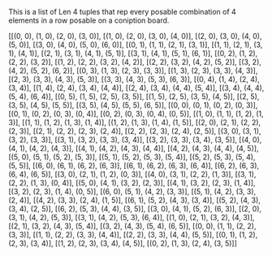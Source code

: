
This is a list of Len 4 tuples that rep every posable combination of 4 elements in a row posable on a coniption board.

[[(0, 0), (1, 0), (2, 0), (3, 0)], [(1, 0), (2, 0), (3, 0), (4, 0)], [(2, 0), (3, 0), (4, 0), (5, 0)], 
			 [(3, 0), (4, 0), (5, 0), (6, 0)], [(0, 1), (1, 1), (2, 1), (3, 1)], [(1, 1), (2, 1), (3, 1), (4, 1)], 
			 [(2, 1), (3, 1), (4, 1), (5, 1)], [(3, 1), (4, 1), (5, 1), (6, 1)], [(0, 2), (1, 2), (2, 2), (3, 2)], 
			 [(1, 2), (2, 2), (3, 2), (4, 2)], [(2, 2), (3, 2), (4, 2), (5, 2)], [(3, 2), (4, 2), (5, 2), (6, 2)], 
			 [(0, 3), (1, 3), (2, 3), (3, 3)], [(1, 3), (2, 3), (3, 3), (4, 3)], [(2, 3), (3, 3), (4, 3), (5, 3)], 
			 [(3, 3), (4, 3), (5, 3), (6, 3)], [(0, 4), (1, 4), (2, 4), (3, 4)], [(1, 4), (2, 4), (3, 4), (4, 4)], 
			 [(2, 4), (3, 4), (4, 4), (5, 4)], [(3, 4), (4, 4), (5, 4), (6, 4)], [(0, 5), (1, 5), (2, 5), (3, 5)], 
			 [(1, 5), (2, 5), (3, 5), (4, 5)], [(2, 5), (3, 5), (4, 5), (5, 5)], [(3, 5), (4, 5), (5, 5), (6, 5)], 
			 [(0, 0), (0, 1), (0, 2), (0, 3)], [(0, 1), (0, 2), (0, 3), (0, 4)], [(0, 2), (0, 3), (0, 4), (0, 5)], 
			 [(1, 0), (1, 1), (1, 2), (1, 3)], [(1, 1), (1, 2), (1, 3), (1, 4)], [(1, 2), (1, 3), (1, 4), (1, 5)], 
			 [(2, 0), (2, 1), (2, 2), (2, 3)], [(2, 1), (2, 2), (2, 3), (2, 4)], [(2, 2), (2, 3), (2, 4), (2, 5)], 
			 [(3, 0), (3, 1), (3, 2), (3, 3)], [(3, 1), (3, 2), (3, 3), (3, 4)], [(3, 2), (3, 3), (3, 4), (3, 5)], 
			 [(4, 0), (4, 1), (4, 2), (4, 3)], [(4, 1), (4, 2), (4, 3), (4, 4)], [(4, 2), (4, 3), (4, 4), (4, 5)], 
			 [(5, 0), (5, 1), (5, 2), (5, 3)], [(5, 1), (5, 2), (5, 3), (5, 4)], [(5, 2), (5, 3), (5, 4), (5, 5)], 
			 [(6, 0), (6, 1), (6, 2), (6, 3)], [(6, 1), (6, 2), (6, 3), (6, 4)], [(6, 2), (6, 3), (6, 4), (6, 5)], 
			 [(3, 0), (2, 1), (1, 2), (0, 3)], [(4, 0), (3, 1), (2, 2), (1, 3)], [(3, 1), (2, 2), (1, 3), (0, 4)], 
			 [(5, 0), (4, 1), (3, 2), (2, 3)], [(4, 1), (3, 2), (2, 3), (1, 4)], [(3, 2), (2, 3), (1, 4), (0, 5)], 
			 [(6, 0), (5, 1), (4, 2), (3, 3)], [(5, 1), (4, 2), (3, 3), (2, 4)], [(4, 2), (3, 3), (2, 4), (1, 5)], 
			 [(6, 1), (5, 2), (4, 3), (3, 4)], [(5, 2), (4, 3), (3, 4), (2, 5)], [(6, 2), (5, 3), (4, 4), (3, 5)], 
			 [(3, 0), (4, 1), (5, 2), (6, 3)], [(2, 0), (3, 1), (4, 2), (5, 3)], [(3, 1), (4, 2), (5, 3), (6, 4)], 
			 [(1, 0), (2, 1), (3, 2), (4, 3)], [(2, 1), (3, 2), (4, 3), (5, 4)], [(3, 2), (4, 3), (5, 4), (6, 5)], 
			 [(0, 0), (1, 1), (2, 2), (3, 3)], [(1, 1), (2, 2), (3, 3), (4, 4)], [(2, 2), (3, 3), (4, 4), (5, 5)], 
			 [(0, 1), (1, 2), (2, 3), (3, 4)], [(1, 2), (2, 3), (3, 4), (4, 5)], [(0, 2), (1, 3), (2, 4), (3, 5)]]
